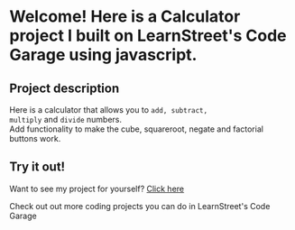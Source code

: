
Welcome! Here is a Calculator project I built on LearnStreet's Code Garage using javascript.
===============================================================================================================

Project description
-------------------------

Here is a calculator that allows you to <code>add, subtract, multiply</code> and <code>divide</code> numbers.<br> Add functionality to make the cube, squareroot, negate and factorial buttons work.


Try it out!
--------------

Want to see my project for yourself? [Click here](http://www.learnstreet.com//profile/536ca6981e469a19f9ffbea3?page_name=project)

Check out out more coding projects you can do in LearnStreet's Code Garage
		
